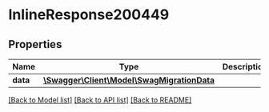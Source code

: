 # InlineResponse200449

## Properties
Name | Type | Description | Notes
------------ | ------------- | ------------- | -------------
**data** | [**\Swagger\Client\Model\SwagMigrationData**](SwagMigrationData.md) |  | [optional] 

[[Back to Model list]](../../README.md#documentation-for-models) [[Back to API list]](../../README.md#documentation-for-api-endpoints) [[Back to README]](../../README.md)

